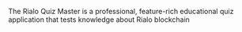 The Rialo Quiz Master is a professional, feature-rich educational quiz application that tests knowledge about Rialo blockchain
